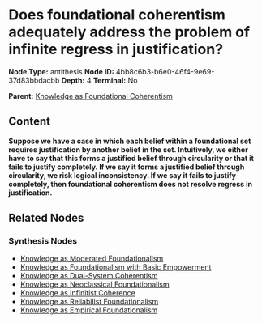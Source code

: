 # Does foundational coherentism adequately address the problem of infinite regress in justification?

**Node Type:** antithesis
**Node ID:** 4bb8c6b3-b6e0-46f4-9e69-37d83bbdacbb
**Depth:** 4
**Terminal:** No

**Parent:** [Knowledge as Foundational Coherentism](knowledge-as-foundational-coherentism-synthesis-288cb2a8-6217-4193-a68f-e018688c3047.md)

## Content

**Suppose we have a case in which each belief within a foundational set requires justification by another belief in the set. Intuitively, we either have to say that this forms a justified belief through circularity or that it fails to justify completely. If we say it forms a justified belief through circularity, we risk logical inconsistency. If we say it fails to justify completely, then foundational coherentism does not resolve regress in justification.**

## Related Nodes

### Synthesis Nodes

- [Knowledge as Moderated Foundationalism](knowledge-as-moderated-foundationalism-synthesis-2689daf8-14d4-4a70-980d-5df90c6ff574.md)
- [Knowledge as Foundationalism with Basic Empowerment](knowledge-as-foundationalism-with-basic-empowerment-synthesis-b2de002f-8a02-424b-a4a1-2cf9c21e987d.md)
- [Knowledge as Dual-System Coherentism](knowledge-as-dual-system-coherentism-synthesis-a3b05930-bc14-4247-9956-dfad13fce447.md)
- [Knowledge as Neoclassical Foundationalism](knowledge-as-neoclassical-foundationalism-synthesis-0a23b54f-71b5-4801-bc44-5d63ac2d44fb.md)
- [Knowledge as Infinitist Coherence](knowledge-as-infinitist-coherence-synthesis-5b9a4844-2cc8-4189-81b8-99279f002db8.md)
- [Knowledge as Reliabilist Foundationalism](knowledge-as-reliabilist-foundationalism-synthesis-e55b23b3-be85-4348-b746-f6b204f0a853.md)
- [Knowledge as Empirical Foundationalism](knowledge-as-empirical-foundationalism-synthesis-64a97eb8-2aae-4352-8877-1ac6bd813971.md)
